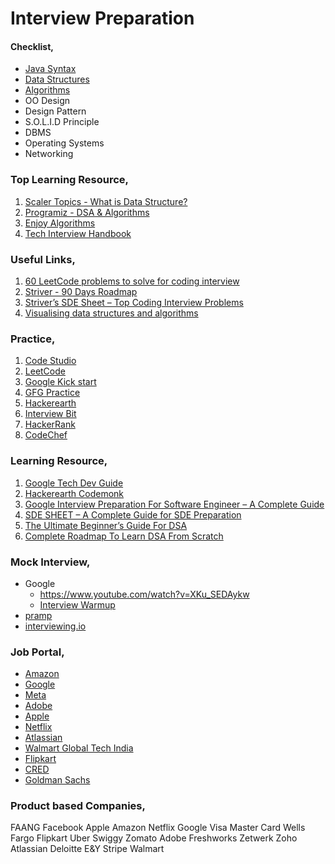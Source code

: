 # Interview Preparation

#### Checklist,
- [Java Syntax](/Java.md)
- [Data Structures](/Data%20Structures.md)
- [Algorithms](/Algorithms.md)
- OO Design
- Design Pattern
- S.O.L.I.D Principle
- DBMS
- Operating Systems
- Networking

### Top Learning Resource,
1. [Scaler Topics - What is Data Structure?](https://www.scaler.com/topics/data-structures/what-is-data-structure/)
2. [Programiz - DSA & Algorithms](https://www.programiz.com/dsa/algorithm)
3. [Enjoy Algorithms](https://www.enjoyalgorithms.com/courses/)
4. [Tech Interview Handbook](https://www.techinterviewhandbook.org/software-engineering-interview-guide/)

### Useful Links,
1. [60 LeetCode problems to solve for coding interview](https://medium.com/@koheiarai94/60-leetcode-questions-to-prepare-for-coding-interview-8abbb6af589e)
2. [Striver - 90 Days Roadmap](https://takeuforward.org/interviews/most-trusted-90-days-roadmap-to-placement-guaranteed/)
3. [Striver’s SDE Sheet – Top Coding Interview Problems](https://takeuforward.org/interviews/strivers-sde-sheet-top-coding-interview-problems/)
4. [Visualising data structures and algorithms](https://visualgo.net/en)

### Practice,
1. [Code Studio](https://www.codingninjas.com/codestudio/problems)
2. [LeetCode](https://leetcode.com/problemset/all/)
3. [Google Kick start](https://codingcompetitions.withgoogle.com/kickstart)
4. [GFG Practice](https://practice.geeksforgeeks.org/explore?page=1&sortBy=submissions)
5. [Hackerearth](https://www.hackerearth.com/practice/interviews/)
6. [Interview Bit](https://www.interviewbit.com/coding-interview-questions/)
7. [HackerRank](https://www.hackerrank.com/dashboard)
8. [CodeChef](https://www.codechef.com/)

### Learning Resource,
1. [Google Tech Dev Guide](https://techdevguide.withgoogle.com/paths/)
2. [Hackerearth Codemonk](https://www.hackerearth.com/practice/codemonk/)
3. [Google Interview Preparation For Software Engineer – A Complete Guide](https://www.geeksforgeeks.org/google-interview-preparation-for-software-engineer-a-complete-guide/)
4. [SDE SHEET – A Complete Guide for SDE Preparation](https://www.geeksforgeeks.org/sde-sheet-a-complete-guide-for-sde-preparation/)
5. [The Ultimate Beginner’s Guide For DSA](https://www.geeksforgeeks.org/the-ultimate-beginners-guide-for-dsa/)
6. [Complete Roadmap To Learn DSA From Scratch](https://www.geeksforgeeks.org/complete-roadmap-to-learn-dsa-from-scratch/)

### Mock Interview,
- Google
    - https://www.youtube.com/watch?v=XKu_SEDAykw
    - [Interview Warmup](https://grow.google/certificates/interview-warmup/)
- [pramp](https://www.pramp.com/#/)
- [interviewing.io](https://interviewing.io/)

### Job Portal,
- [Amazon](https://www.amazon.jobs/en/job_categories/software-development)
- [Google](https://careers.google.com/jobs/results/)
- [Meta](https://www.metacareers.com/jobs)
- [Adobe](https://adobe.wd5.myworkdayjobs.com/external_experienced)
- [Apple](https://jobs.apple.com/en-in/search)
- [Netflix](https://jobs.netflix.com/search)
- [Atlassian](https://www.atlassian.com/company/careers/all-jobs)
- [Walmart Global Tech India](https://one.walmart.com/content/globaltechindia/en_in/results.html)
- [Flipkart](https://www.flipkartcareers.com/#!/joblist)
- [CRED](https://careers.cred.club/allJob)
- [Goldman Sachs](https://hdpc.fa.us2.oraclecloud.com/hcmUI/CandidateExperience/en/sites/CX_1/requisitions)

### Product based Companies,
FAANG
Facebook
Apple
Amazon
Netflix
Google
Visa
Master Card
Wells Fargo
Flipkart
Uber
Swiggy
Zomato
Adobe
Freshworks
Zetwerk
Zoho
Atlassian
Deloitte
E&Y
Stripe
Walmart